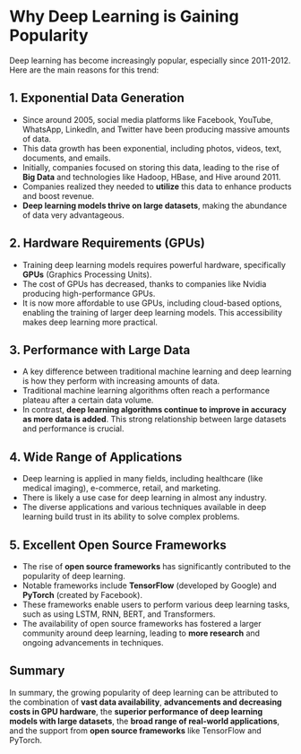 # Why Deep Learning is Gaining Popularity

Deep learning has become increasingly popular, especially since 2011-2012. Here are the main reasons for this trend:

## 1. Exponential Data Generation
- Since around 2005, social media platforms like Facebook, YouTube, WhatsApp, LinkedIn, and Twitter have been producing massive amounts of data.
- This data growth has been exponential, including photos, videos, text, documents, and emails.
- Initially, companies focused on storing this data, leading to the rise of **Big Data** and technologies like Hadoop, HBase, and Hive around 2011.
- Companies realized they needed to **utilize** this data to enhance products and boost revenue.
- **Deep learning models thrive on large datasets**, making the abundance of data very advantageous.

## 2. Hardware Requirements (GPUs)
- Training deep learning models requires powerful hardware, specifically **GPUs** (Graphics Processing Units).
- The cost of GPUs has decreased, thanks to companies like Nvidia producing high-performance GPUs.
- It is now more affordable to use GPUs, including cloud-based options, enabling the training of larger deep learning models. This accessibility makes deep learning more practical.

## 3. Performance with Large Data
- A key difference between traditional machine learning and deep learning is how they perform with increasing amounts of data.
- Traditional machine learning algorithms often reach a performance plateau after a certain data volume.
- In contrast, **deep learning algorithms continue to improve in accuracy as more data is added**. This strong relationship between large datasets and performance is crucial.

## 4. Wide Range of Applications
- Deep learning is applied in many fields, including healthcare (like medical imaging), e-commerce, retail, and marketing.
- There is likely a use case for deep learning in almost any industry.
- The diverse applications and various techniques available in deep learning build trust in its ability to solve complex problems.

## 5. Excellent Open Source Frameworks
- The rise of **open source frameworks** has significantly contributed to the popularity of deep learning.
- Notable frameworks include **TensorFlow** (developed by Google) and **PyTorch** (created by Facebook).
- These frameworks enable users to perform various deep learning tasks, such as using LSTM, RNN, BERT, and Transformers.
- The availability of open source frameworks has fostered a larger community around deep learning, leading to **more research** and ongoing advancements in techniques.

## Summary
In summary, the growing popularity of deep learning can be attributed to the combination of **vast data availability**, **advancements and decreasing costs in GPU hardware**, the **superior performance of deep learning models with large datasets**, the **broad range of real-world applications**, and the support from **open source frameworks** like TensorFlow and PyTorch.
